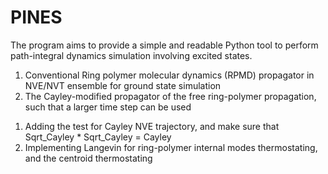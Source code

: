 # PINES
The program aims to provide a simple and readable Python tool to perform path-integral dynamics simulation involving excited states.

<!-- The current features -->
1. Conventional Ring polymer molecular dynamics (RPMD) propagator in NVE/NVT ensemble for ground state simulation
2. The Cayley-modified propagator of the free ring-polymer propagation, such that a larger time step can be used

<!-- To do list -->
1. Adding the test for Cayley NVE trajectory, and make sure that Sqrt_Cayley * Sqrt_Cayley = Cayley
2. Implementing Langevin for ring-polymer internal modes thermostating, and the centroid thermostating 